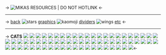 -> ![MIKAS RESOURCES | DO NOT HOTLINK](https://i.imgur.com/sTcOjMo.png) <-
***
-> [back](https://rentry.co/mikasresources) ![stars](https://i.imgur.com/goWtszd.gif) [graphics]() ![kaomoji](https://i.imgur.com/idu560v.gif) [dividers]() ![wings](https://i.imgur.com/7oSkkXe.gif) [etc]() <-
***
-> **CATS**
 ![](https://i.imgur.com/3Q4NjaQ.gif)  ![](https://i.imgur.com/hQYj6Qa.gif)  ![](https://i.imgur.com/hQYj6Qa.gif)  ![](https://i.imgur.com/q5gt3za.gif)  ![](https://i.imgur.com/VcvYdxP.gif)  ![](https://i.imgur.com/vHXt3HM.gif)  ![](https://i.imgur.com/Xl24DeF.gif)  ![](https://i.imgur.com/1NxdCEU.gif)  ![](https://i.imgur.com/ZNK6oBi.gif)  ![](https://i.imgur.com/9YtVtzf.gif)  ![](https://i.imgur.com/gue2Shk.gif)  ![](https://i.imgur.com/jhS67zQ.gif)  ![](https://i.imgur.com/CWUklEW.gif)  ![](https://i.imgur.com/rJGJuUX.gif)  ![](https://i.imgur.com/42rnCsP.gif)  ![](https://i.imgur.com/aR2qemF.gif)  ![](https://i.imgur.com/Uq8Jvjj.gif)  ![](https://i.imgur.com/0ZgKeIq.gif)  ![](https://i.imgur.com/pffirip.gif)  ![](https://i.imgur.com/fhpA9mL.gif)  ![](https://i.imgur.com/eZXYdZq.gif)  ![](https://i.imgur.com/EkzPcJ6.gif)  ![](https://i.imgur.com/JE0mq6W.gif)  ![](https://i.imgur.com/tifL7jL.gif)  ![](https://i.imgur.com/aVq2V8q.gif)  ![](https://i.imgur.com/WvtAqCz.gif)  ![](https://i.imgur.com/hqLJD68.gif)  ![](https://i.imgur.com/lCK8IPT.gif)  ![](https://i.imgur.com/yMUBZOJ.gif)  ![](https://i.imgur.com/NPAEXbc.gif)  ![](https://i.imgur.com/8SyGdlC.gif)  ![](https://i.imgur.com/ltx6RDq.gif)  ![](https://i.imgur.com/hnLbGAc.gif)  ![](https://i.imgur.com/MUTAeRb.gif)  ![](https://i.imgur.com/DlZFdHL.gif)  ![](https://i.imgur.com/BzVEZU1.gif)  ![](https://i.imgur.com/avlRWt0.gif)  ![](https://i.imgur.com/LVFx3PT.gif)  ![](https://i.imgur.com/c2hcifG.gif)  ![](https://i.imgur.com/LHLVh6q.gif)  ![](https://i.imgur.com/R8ust8l.gif)  ![](https://i.imgur.com/BBktIul.gif)  ![](https://i.imgur.com/35Dyt6J.gif)  ![](https://i.imgur.com/Z2TqCkC.gif)  ![](https://i.imgur.com/WJH4S2t.gif)  ![](https://i.imgur.com/6A3ywr0.gif)  ![](https://i.imgur.com/QkL8USq.gif)  ![](https://i.imgur.com/o9qMBB0.gif)  ![](https://i.imgur.com/qKLQfKH.gif)  ![](https://i.imgur.com/14cicpJ.gif) ![](https://i.imgur.com/VOHu7OI.gif) ![](https://i.imgur.com/YnQ1jFm.gif) ![](https://i.imgur.com/Aq6ZRls.gif) ![](https://i.imgur.com/CI6IUyr.gif) ![](https://i.imgur.com/r4y9LZd.gif) ![](https://i.imgur.com/35Dyt6J.gif) ![](https://i.imgur.com/NyfEOzD.gif) ![](https://i.imgur.com/X8wmzNs.gif) ![](https://i.imgur.com/BBhtjP4.png) ![](https://i.imgur.com/rvqqFQv.gif) ![](https://i.imgur.com/dUKCtbF.gif) ![](https://i.imgur.com/y8kfZyh.gif) ![](https://i.imgur.com/7vlYvsO.gif) ![](https://i.imgur.com/dMaekAR.gif) ![](https://i.imgur.com/EmxBQV0.gif) ![](https://i.imgur.com/bfflOvm.gif) ![](https://i.imgur.com/JzCCthC.gif)  ![](https://i.imgur.com/NY02gsh.gif)<-